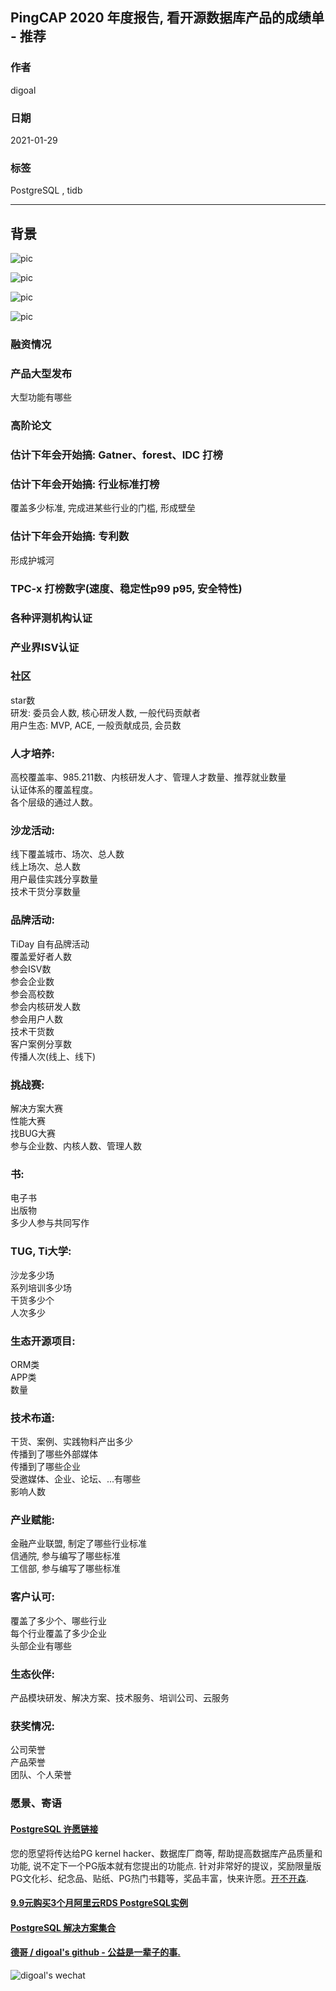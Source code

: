 ## PingCAP 2020 年度报告, 看开源数据库产品的成绩单 - 推荐  
              
### 作者              
digoal        
              
### 日期              
2021-01-29        
              
### 标签              
PostgreSQL , tidb    
              
----              
              
## 背景       
![pic](20210129_04_pic_001.png)  
  
![pic](20210129_04_pic_002.png)  
  
![pic](https://oss-emcsprod-public.modb.pro/wechatSpider/modb_20210101_303b0742-4bc7-11eb-9ad0-38f9d3cd240d.png)  
  
![pic](https://oss-emcsprod-public.modb.pro/wechatSpider/modb_20210101_30732b7c-4bc7-11eb-9ad0-38f9d3cd240d.png)  
  
### 融资情况  
  
### 产品大型发布  
大型功能有哪些  
  
### 高阶论文  
  
### 估计下年会开始搞: Gatner、forest、IDC 打榜  
  
### 估计下年会开始搞: 行业标准打榜  
覆盖多少标准, 完成进某些行业的门槛, 形成壁垒  
  
### 估计下年会开始搞: 专利数  
形成护城河  
  
### TPC-x 打榜数字(速度、稳定性p99 p95, 安全特性)  
  
### 各种评测机构认证  
  
### 产业界ISV认证  
  
### 社区  
star数  
研发: 委员会人数, 核心研发人数, 一般代码贡献者  
用户生态: MVP, ACE, 一般贡献成员, 会员数  
  
### 人才培养:   
高校覆盖率、985.211数、内核研发人才、管理人才数量、推荐就业数量  
认证体系的覆盖程度。   
各个层级的通过人数。  
  
### 沙龙活动:  
线下覆盖城市、场次、总人数  
线上场次、总人数  
用户最佳实践分享数量  
技术干货分享数量  
  
### 品牌活动:  
TiDay 自有品牌活动  
覆盖爱好者人数  
参会ISV数  
参会企业数  
参会高校数  
参会内核研发人数  
参会用户人数  
技术干货数  
客户案例分享数  
传播人次(线上、线下)  
  
### 挑战赛:  
解决方案大赛  
性能大赛  
找BUG大赛  
参与企业数、内核人数、管理人数  
  
### 书:  
电子书  
出版物  
多少人参与共同写作  
  
### TUG, Ti大学:  
沙龙多少场  
系列培训多少场  
干货多少个  
人次多少  
  
### 生态开源项目:  
ORM类  
APP类  
数量  
  
### 技术布道:  
干货、案例、实践物料产出多少  
传播到了哪些外部媒体  
传播到了哪些企业  
受邀媒体、企业、论坛、...有哪些  
影响人数  
  
### 产业赋能:  
金融产业联盟, 制定了哪些行业标准  
信通院, 参与编写了哪些标准  
工信部, 参与编写了哪些标准  
  
### 客户认可:  
覆盖了多少个、哪些行业  
每个行业覆盖了多少企业  
头部企业有哪些  
  
### 生态伙伴:  
产品模块研发、解决方案、技术服务、培训公司、云服务  
  
### 获奖情况:  
公司荣誉  
产品荣誉  
团队、个人荣誉  
  
### 愿景、寄语  
  
  
#### [PostgreSQL 许愿链接](https://github.com/digoal/blog/issues/76 "269ac3d1c492e938c0191101c7238216")
您的愿望将传达给PG kernel hacker、数据库厂商等, 帮助提高数据库产品质量和功能, 说不定下一个PG版本就有您提出的功能点. 针对非常好的提议，奖励限量版PG文化衫、纪念品、贴纸、PG热门书籍等，奖品丰富，快来许愿。[开不开森](https://github.com/digoal/blog/issues/76 "269ac3d1c492e938c0191101c7238216").  
  
  
#### [9.9元购买3个月阿里云RDS PostgreSQL实例](https://www.aliyun.com/database/postgresqlactivity "57258f76c37864c6e6d23383d05714ea")
  
  
#### [PostgreSQL 解决方案集合](https://yq.aliyun.com/topic/118 "40cff096e9ed7122c512b35d8561d9c8")
  
  
#### [德哥 / digoal's github - 公益是一辈子的事.](https://github.com/digoal/blog/blob/master/README.md "22709685feb7cab07d30f30387f0a9ae")
  
  
![digoal's wechat](../pic/digoal_weixin.jpg "f7ad92eeba24523fd47a6e1a0e691b59")
  
